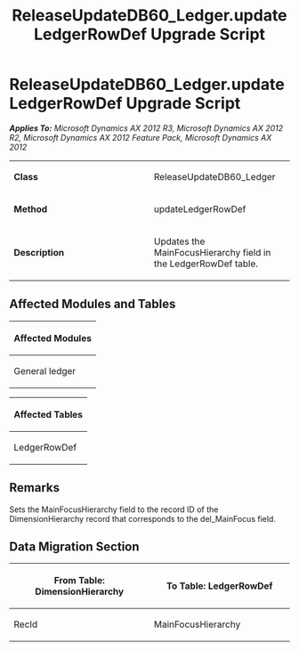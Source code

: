 ﻿---
title: ReleaseUpdateDB60_Ledger.updateLedgerRowDef Upgrade Script
TOCTitle: ReleaseUpdateDB60_Ledger.updateLedgerRowDef Upgrade Script
ms:assetid: 86b878a3-92e7-3136-5537-5b71eafbe267
ms:mtpsurl: https://msdn.microsoft.com/en-us/library/JJ686063(v=AX.60)
ms:contentKeyID: 49709515
ms.date: 05/18/2015
mtps_version: v=AX.60
---

# ReleaseUpdateDB60\_Ledger.updateLedgerRowDef Upgrade Script 


_**Applies To:** Microsoft Dynamics AX 2012 R3, Microsoft Dynamics AX 2012 R2, Microsoft Dynamics AX 2012 Feature Pack, Microsoft Dynamics AX 2012_

<table>
<colgroup>
<col style="width: 50%" />
<col style="width: 50%" />
</colgroup>
<tbody>
<tr class="odd">
<td><p><strong>Class</strong></p></td>
<td><p>ReleaseUpdateDB60_Ledger</p></td>
</tr>
<tr class="even">
<td><p><strong>Method</strong></p></td>
<td><p>updateLedgerRowDef</p></td>
</tr>
<tr class="odd">
<td><p><strong>Description</strong></p></td>
<td><p>Updates the MainFocusHierarchy field in the LedgerRowDef table.</p></td>
</tr>
</tbody>
</table>


## Affected Modules and Tables

<table>
<colgroup>
<col style="width: 100%" />
</colgroup>
<thead>
<tr class="header">
<th><p>Affected Modules</p></th>
</tr>
</thead>
<tbody>
<tr class="odd">
<td><p>General ledger</p></td>
</tr>
</tbody>
</table>


<table>
<colgroup>
<col style="width: 100%" />
</colgroup>
<thead>
<tr class="header">
<th><p>Affected Tables</p></th>
</tr>
</thead>
<tbody>
<tr class="odd">
<td><p>LedgerRowDef</p></td>
</tr>
</tbody>
</table>


## Remarks

Sets the MainFocusHierarchy field to the record ID of the DimensionHierarchy record that corresponds to the del\_MainFocus field.

## Data Migration Section

<table>
<colgroup>
<col style="width: 50%" />
<col style="width: 50%" />
</colgroup>
<thead>
<tr class="header">
<th><p>From Table: DimensionHierarchy</p></th>
<th><p>To Table: LedgerRowDef</p></th>
</tr>
</thead>
<tbody>
<tr class="odd">
<td><p>RecId</p></td>
<td><p>MainFocusHierarchy</p></td>
</tr>
</tbody>
</table>

  


